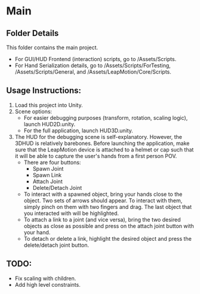 # Main

## Folder Details
This folder contains the main project.
- For GUI/HUD Frontend (interaction) scripts, go to /Assets/Scripts.
- For Hand Serialization details, go to /Assets/Scripts/ForTesting, /Assets/Scripts/General, and /Assets/LeapMotion/Core/Scripts.

## Usage Instructions:
1. Load this project into Unity.
2. Scene options:
    - For easier debugging purposes (transform, rotation, scaling logic), launch HUD2D.unity.
    - For the full application, launch HUD3D.unity.
3. The HUD for the debugging scene is self-explanatory. However, the 3DHUD is relatively barebones. Before launching the application, make sure that the LeapMotion device is attached to a helmet or cap such that it will be able to capture the user's hands from a first person POV.
    - There are four buttons:
      - Spawn Joint
      - Spawn Link
      - Attach Joint
      - Delete/Detach Joint
    - To interact with a spawned object, bring your hands close to the object. Two sets of arrows should appear. To interact with them, simply pinch on them with two fingers and drag. The last object that you interacted with will be highlighted.
    - To attach a link to a joint (and vice versa), bring the two desired objects as close as possible and press on the attach joint button with your hand.
    - To detach or delete a link, highlight the desired object and press the delete/detach joint button.

## TODO:
- Fix scaling with children.
- Add high level constraints.
